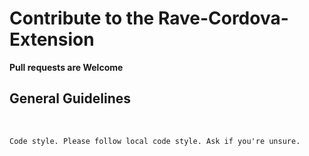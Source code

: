 # Contribute to the Rave-Cordova-Extension

**Pull requests are Welcome**

## General Guidelines
<br/>

    Code style. Please follow local code style. Ask if you're unsure.

